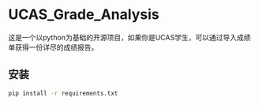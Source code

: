# UCAS_Grade_Analysis

这是一个以python为基础的开源项目，如果你是UCAS学生，可以通过导入成绩单获得一份详尽的成绩报告。

## 安装

```bash
pip install -r requirements.txt